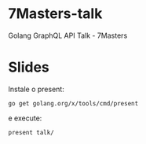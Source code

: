 # 7Masters-talk
Golang GraphQL API Talk - 7Masters

# Slides
Instale o present:

```go get golang.org/x/tools/cmd/present```

e execute:

```present talk/```
